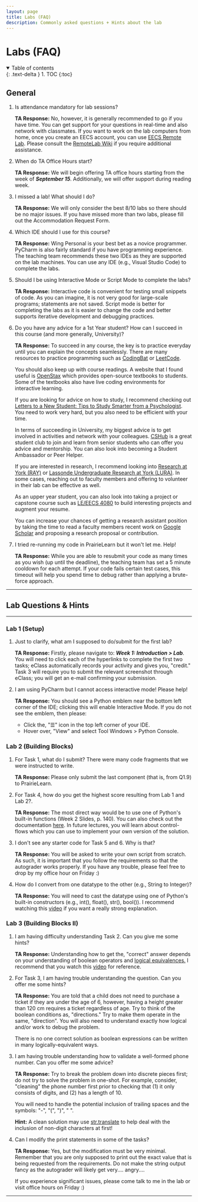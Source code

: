```yaml
---
layout: page
title: Labs (FAQ)
description: Commonly asked questions + Hints about the lab
---
```


# Labs (FAQ)

<details open markdown="block">
  <summary>
    Table of contents
  </summary>
  {: .text-delta }
1. TOC
{:toc}
</details>

## General

1. Is attendance mandatory for lab sessions?

    **TA Response:** No, however, it is generally recommended to go if you have time. You can get support for your questions in real-time and also network with classmates. If you want to work on the lab computers from home, once you create an EECS account, you can use <a href = "https://remotelab.eecs.yorku.ca/#/">EECS Remote Lab</a>. Please consult the <a href = "https://wiki.eecs.yorku.ca/dept/tdb/login:remotelabs-tips:start">RemoteLab Wiki</a> if you require additional assistance.

2. When do TA Office Hours start? 

    **TA Response:** We will begin offering TA office hours starting from the week of <b><i>September 15</i></b>. Additionally, we will offer support during reading week.

3. I missed a lab! What should I do?

    **TA Response:** We will only consider the best 8/10 labs so there should be no major issues. If you have missed more than two labs, please fill out the Accommodation Request Form. 

4. Which IDE should I use for this course?

    **TA Response:** Wing Personal is your best bet as a novice programmer. PyCharm is also fairly standard if you have programming experience. The teaching team recommends these two IDEs as they are supported on the lab machines. You can use any IDE (e.g., Visual Studio Code) to complete the labs.

5. Should I be using Interactive Mode or Script Mode to complete the labs?

    **TA Response:** Interactive code is convenient for testing small snippets of code. As you can imagine, it is not very good for large-scale programs; statements are not saved. Script mode is better for completing the labs as it is easier to change the code and better supports iterative development and debugging practices.

6. Do you have any advice for a 1st Year student? How can I succeed in this course (and more generally, University)?

    **TA Response:** To succeed in any course, the key is to practice everyday until you can explain the concepts seamlessly. There are many resources to practice programming such as <a href = "https://codingbat.com/python">CodingBat</a> or <a href = "https://leetcode.com/">LeetCode</a>.

    You should also keep up with course readings. A website that I found useful is <a href = "https://openstax.org/">OpenStax</a> which provides open-source textbooks to students. Some of the textbooks also have live coding environments for interactive learning.

    If you are looking for advice on how to study, I recommend checking out <a href = "https://ocul-yor.primo.exlibrisgroup.com/discovery/fulldisplay?docid=alma991036592774005164&context=L&vid=01OCUL_YOR:YOR_DEFAULT&lang=en&search_scope=OCULDiscoveryNetwork&adaptor=Local%20Search%20Engine&tab=OCULDiscoveryNetwork&query=any,contains,Letters%20to%20a%20new%20student&offset=0">Letters to a New Student: Tips to Study Smarter from a Psychologist</a>. You need to work very hard, but you also need to be efficient with your time.

    In terms of succeeding in University, my biggest advice is to get involved in activities and network with your colleagues. <a href = "https://yorku.campuslabs.ca/engage/organization/cshub">CSHub</a> is a great student club to join and learn from senior students who can offer you advice and mentorship. You can also look into becoming a Student Ambassador or Peer Helper.   

    If you are interested in research, I recommend looking into <a href = "https://studyoptions.students.yorku.ca/opportunities-beyond-the-classroom/research-at-york-ray">Research at York (RAY)</a> or <a href = "https://lassonde.yorku.ca/research/undergraduate-research-at-lassonde">Lassonde Undergraduate Research at York (LURA)</a>. In some cases, reaching out to faculty members and offering to volunteer in their lab can be effective as well. 

    As an upper year student, you can also look into taking a project or capstone course such as <a href = "https://wiki.eecs.yorku.ca/dept/project-courses/">LE/EECS 4080</a> to build interesting projects and augment your resume.

    You can increase your chances of getting a research assistant position by taking the time to read a faculty members recent work on <a href = "https://scholar.google.ca/">Google Scholar</a> and proposing a research proposal or contribution. 

7. I tried re-running my code in PrairieLearn but it won't let me. Help!

    **TA Response:** While you are able to resubmit your code as many times as you wish (up until the deadline), the teaching team has set a 5 minute cooldown for each attempt. If your code fails certain test cases, this timeout will help you spend time to debug rather than applying a brute-force approach.
<hr>

## Lab Questions & Hints

<hr>

### Lab 1 (Setup)

1. Just to clarify, what am I supposed to do/submit for the first lab?

    **TA Response:** Firstly, please navigate to: <b><i>Week 1: Introduction > Lab</i></b>. You will need to click each of the hyperlinks to complete the first two tasks; eClass automatically records your activity and gives you, "credit." Task 3 will require you to submit the relevant screenshot through eClass; you will get an e-mail confirming your submission.

2. I am using PyCharm but I cannot access interactive mode! Please help!

    **TA Response:** You should see a Python emblem near the bottom left corner of the IDE; clicking this will enable Interactive Mode. If you do not see the emblem, then please:
      - Click the, "☰" icon in the top left corner of your IDE.
      - Hover over, "View" and select Tool Windows > Python Console.

### Lab 2 (Building Blocks)

1. For Task 1, what do I submit? There were many code fragments that we were instructed to write.

    **TA Response:** Please only submit the last component (that is, from Q1.9) to PrairieLearn.

2. For Task 4, how do you get the highest score resulting from Lab 1 and Lab 2?.

    **TA Response:** The most direct way would be to use one of Python's built-in functions (Week 2 Slides, p. 140). You can also check out the documentation <a href = "https://docs.python.org/3/library/functions.html">here</a>. In future lectures, you will learn about control-flows which you can use to implement your own version of the solution.

3. I don't see any starter code for Task 5 and 6. Why is that?

    **TA Response:** You will be asked to write your own script from scratch. As such, it is important that you follow the requirements so that the autograder works properly. If you have any trouble, please feel free to drop by my office hour on Friday :)

4. How do I convert from one datatype to the other (e.g., String to Integer)?

    **TA Response:** You will need to cast the datatype using one of Python's built-in constructors (e.g., int(), float(), str(),  bool()).
    I recommend watching this <a href = "https://www.youtube.com/watch?v=Qtq83lAoogM">video</a> if you want a really strong explanation.

### Lab 3 (Building Blocks II)

1. I am having difficulty understanding Task 2. Can you give me some hints?

    **TA Response:** Understanding how to get the, "correct" answer depends on your understanding of boolean operators and <a href = "https://www.math.wichita.edu/discrete-book/section-logic-equivalences.html">logical equivalences.</a> I recommend that you watch this <a href = "https://www.youtube.com/watch?v=o4KLkur0oTE">video</a> for reference.  

2. For Task 3, I am having trouble understanding the question. Can you offer me some hints?

    **TA Response:** You are told that a child does not need to purchase a ticket if they are under the age of 6, however, having a height greater than 120 cm requires a ticket regardless of age. Try to think of the boolean conditions as, "directions." Try to make them operate in the same, "direction". You will also need to understand exactly how logical and/or work to debug the problem. 

    There is no one correct solution as boolean expressions can be written in many logically-equivalent ways.  

3. I am having trouble understanding how to validate a well-formed phone number. Can you offer me some advice?

    **TA Response:** Try to break the problem down into discrete pieces first; do not try to solve the problem in one-shot. For example, consider, "cleaning" the phone number first prior to checking that (1) it only consists of digits, and (2) has a length of 10.

    You will need to handle the potential inclusion of trailing spaces and the symbols: "-", "(", ")", " ". 

    **Hint:** A clean solution may use <a href = "https://docs.python.org/3/library/stdtypes.html#str.translate">str.translate</a> to help deal with the inclusion of non-digit characters at first!

4. Can I modify the print statements in some of the tasks?

    **TA Response:** Yes, but the modification must be very minimal. Remember that you are only supposed to print out the exact value that is being requested from the requirements. Do not make the string output fancy as the autograder will likely get very.... angry.... 

    If you experience significant issues, please come talk to me in the lab or visit office hours on Friday :)
<hr>